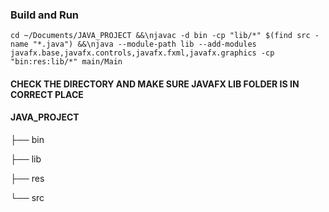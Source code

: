 ### Build and Run

```
cd ~/Documents/JAVA_PROJECT &&\njavac -d bin -cp "lib/*" $(find src -name "*.java") &&\njava --module-path lib --add-modules javafx.base,javafx.controls,javafx.fxml,javafx.graphics -cp "bin:res:lib/*" main/Main
```
#### CHECK THE DIRECTORY AND MAKE SURE JAVAFX LIB FOLDER IS IN CORRECT PLACE 

#### JAVA_PROJECT

├── bin

├── lib

├── res

└── src
